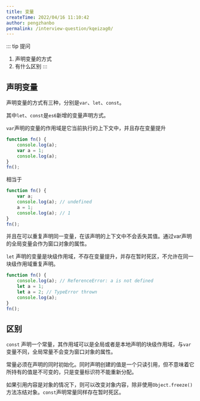 ```yaml
---
title: 变量
createTime: 2022/04/16 11:10:42
author: pengzhanbo
permalink: /interview-question/kqeizag0/
---
```


::: tip 提问

1. 声明变量的方式
2. 有什么区别
:::

## 声明变量

声明变量的方式有三种，分别是`var`、`let`、`const`。

其中`let`、`const`是`es6`新增的变量声明方式。

`var`声明的变量的作用域是它当前执行的上下文中，并且存在变量提升

``` js
function fn() {
    console.log(a);
    var a = 1;
    console.log(a);
}
fn();
```

相当于

``` js
function fn() {
    var a;
    console.log(a); // undefined
    a = 1;
    console.log(a); // 1
}
fn();
```

并且在可以重复声明同一变量，在该声明的上下文中不会丢失其值。通过var声明的全局变量会作为窗口对象的属性。

`let` 声明的变量是块级作用域，不存在变量提升，并存在暂时死区，不允许在同一块级作用域重复声明。

``` js
function fn() {
    console.log(a); // ReferenceError: a is not defined
    let a = 1;
    let a = 2; // TypeError thrown
    console.log(a);
}
fn();
```

## 区别

`const` 声明一个常量，其作用域可以是全局或者是本地声明的块级作用域，与`var`变量不同，全局常量不会变为窗口对象的属性。

常量必须在声明的同时初始化。同时声明创建的值是一个只读引用，但不意味着它所持有的值是不可变的，只是变量标识符不能重新分配。

如果引用内容是对象的情况下，则可以改变对象内容，除非使用`Object.freeze()`方法冻结对象。`const`声明常量同样存在暂时死区。
